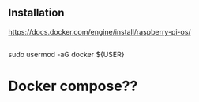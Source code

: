 ## Installation
https://docs.docker.com/engine/install/raspberry-pi-os/

##
sudo usermod -aG docker ${USER}

# Docker compose??